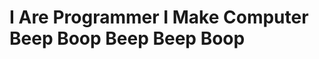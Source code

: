 # I Are Programmer I Make Computer Beep Boop Beep Beep Boop

<!--
[![dnmx' github stats](https://github-readme-stats.vercel.app/api?username=open-dynaMIX&?count_private=true&include_all_commits=true&show_icons=true&theme=dark)](https://github.com/anuraghazra/github-readme-stats)
-->

<!--
**open-dynaMIX/open-dynaMIX** is a ✨ _special_ ✨ repository because its `README.md` (this file) appears on your GitHub profile.

Here are some ideas to get you started:

- 🔭 I’m currently working on ...
- 🌱 I’m currently learning ...
- 👯 I’m looking to collaborate on ...
- 🤔 I’m looking for help with ...
- 💬 Ask me about ...
- 📫 How to reach me: ...
- 😄 Pronouns: ...
- ⚡ Fun fact: ...
-->
